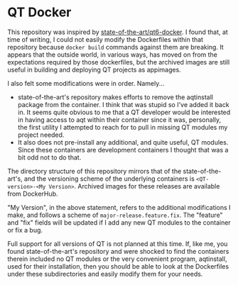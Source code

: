 # QT Docker

This repository was inspired by [state-of-the-art/qt6-docker](https://github.com/state-of-the-art/qt6-docker). I found that, at time of writing,
I could not easily modify the Dockerfiles within that repository because `docker build` commands
against them are breaking. It appears that the outside world, in various ways, has moved on
from the expectations required by those dockerfiles, but the archived images are still useful in
building and deploying QT projects as appimages.

I also felt some modifications were in order. Namely...

- state-of-the-art's repository makes efforts to remove the aqtinstall package from the container.
  I think that was stupid so I've added it back in. It seems quite obvious to me that a QT developer
  would be interested in having access to aqt within their container since it was, personally, the
  first utility I attempted to reach for to pull in missing QT modules my project needed.
- It also does not pre-install any additional, and quite useful, QT modules. Since these containers
  are development containers I thought that was a bit odd not to do that.

The directory structure of this repository mirrors that of the state-of-the-art's, and the versioning
scheme of the underlying containers is `<QT-version>-<My Version>`. Archived images for these releases
are available from DockerHub.

"My Version", in the above statement, refers to the additional modifications I make, and follows a scheme
of `major-release.feature.fix`. The "feature" and "fix" fields will be updated if I add any new QT modules
to the container or fix a bug.

Full support for all versions of QT is not planned at this time. If, like me, you found state-of-the-art's
repository and were shocked to find the containers therein included no QT modules or the very convenient
program, aqtinstall, used for their installation, then you should be able to look at the Dockerfiles under
these subdirectories and easily modify them for your needs.
